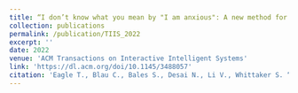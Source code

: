 ```yaml
---
title: “I don’t know what you mean by "I am anxious": A new method for evaluating conversational agent responses to standardized mental health inputs for anxiety and depression"
collection: publications
permalink: /publication/TIIS_2022
excerpt: ''
date: 2022
venue: 'ACM Transactions on Interactive Intelligent Systems'
link: 'https://dl.acm.org/doi/10.1145/3488057'
citation: 'Eagle T., Blau C., Bales S., Desai N., Li V., Whittaker S. “I don’t know what you mean by ‘I am anxious’”: A new method for evaluating conversational agent responses to standardized mental health inputs for anxiety and depression". ACM Transactions on Interactive Intelligent Systems. 2022.'
---
```

